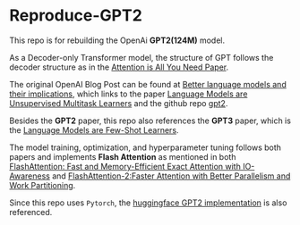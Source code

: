 # Reproduce-GPT2
This repo is for rebuilding the OpenAi **GPT2(124M)** model.

As a Decoder-only Transformer model, the structure of GPT follows the decoder structure as in the [Attention is All You Need Paper](https://arxiv.org/pdf/1706.03762).

The original OpenAI Blog Post can be found at [Better language models and their implications](https://openai.com/index/better-language-models/), which links to the paper [Language Models are Unsupervised Multitask Learners](https://cdn.openai.com/better-language-models/language_models_are_unsupervised_multitask_learners.pdf) and the github repo [gpt2](https://github.com/openai/gpt-2).

Besides the **GPT2** paper, this repo also references the **GPT3** paper, which is the [Language Models are Few-Shot Learners](https://arxiv.org/pdf/2005.14165).

The model training, optimization, and hyperparameter tuning follows both papers and implements **Flash Attention** as mentioned in both [FlashAttention: Fast and Memory-Efficient Exact Attention with IO-Awareness](https://arxiv.org/pdf/2205.14135) and [FlashAttention-2:Faster Attention with Better Parallelism and Work Partitioning](https://arxiv.org/pdf/2307.08691).

Since this repo uses `Pytorch`, the [huggingface GPT2 implementation](https://github.com/huggingface/transformers/blob/main/src/transformers/models/gpt2/modeling_gpt2.py) is also referenced.
